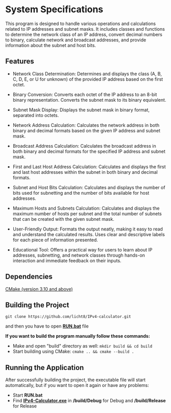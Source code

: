 # System Specifications

This program is designed to handle various operations and calculations related to IP addresses and subnet masks. It includes classes and functions to determine the network class of an IP address, convert decimal numbers to binary, calculate network and broadcast addresses, and provide information about the subnet and host bits.

## Features
* Network Class Determination:
Determines and displays the class (A, B, C, D, E, or U for unknown) of the provided IP address based on the first octet.

* Binary Conversion:
Converts each octet of the IP address to an 8-bit binary representation.
Converts the subnet mask to its binary equivalent.

* Subnet Mask Display:
Displays the subnet mask in binary format, separated into octets.

* Network Address Calculation:
Calculates the network address in both binary and decimal formats based on the given IP address and subnet mask.

* Broadcast Address Calculation:
Calculates the broadcast address in both binary and decimal formats for the specified IP address and subnet mask.

* First and Last Host Address Calculation:
Calculates and displays the first and last host addresses within the subnet in both binary and decimal formats.

* Subnet and Host Bits Calculation:
Calculates and displays the number of bits used for subnetting and the number of bits available for host addresses.

* Maximum Hosts and Subnets Calculation:
Calculates and displays the maximum number of hosts per subnet and the total number of subnets that can be created with the given subnet mask.

* User-Friendly Output:
Formats the output neatly, making it easy to read and understand the calculated results.
Uses clear and descriptive labels for each piece of information presented.

* Educational Tool:
  Offers a practical way for users to learn about IP addresses, subnetting, and network classes through hands-on interaction and immediate feedback on their inputs.

## Dependencies
[CMake (version 3.10 and above)](https://cmake.org/download/)

## Building the Project
```
git clone https://github.com/licht8/IPv4-calculator.git
```
and then you have to open [**RUN.bat**]() file

**If you want to build the program manually follow these commands:**
* Make and open "build" directory as well:
```mkdir build && cd build```
* Start building using CMake:
```cmake .. && cmake --build .```

## Running the Application
After successfully building the project, the executable file will start automatically, but if you want to open it again or have any problems:

* Start **RUN.bat**
* Find [**IPv4-Calculator.exe**]() in **/build/Debug** for Debug and **/build/Release** for Release
